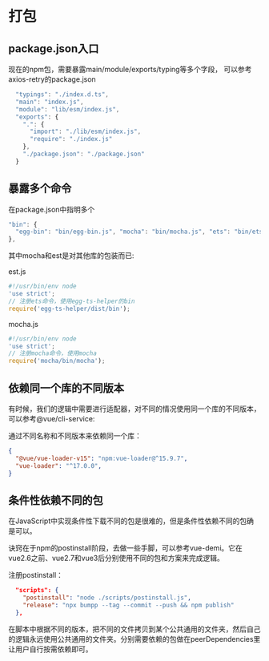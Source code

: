 # 打包

## package.json入口

现在的npm包，需要暴露main/module/exports/typing等多个字段，
可以参考axios-retry的package.json


``` js
  "typings": "./index.d.ts",
  "main": "index.js",
  "module": "lib/esm/index.js",
  "exports": {
    ".": {
      "import": "./lib/esm/index.js",
      "require": "./index.js"
    },
    "./package.json": "./package.json"
  }
```

## 暴露多个命令

在package.json中指明多个
``` js
"bin": {
  "egg-bin": "bin/egg-bin.js", "mocha": "bin/mocha.js", "ets": "bin/ets.js"
},
```
其中mocha和est是对其他库的包装而已:

est.js

``` js
#!/usr/bin/env node
'use strict';
// 注册ets命令，使用egg-ts-helper的bin 
require('egg-ts-helper/dist/bin');

```

mocha.js

``` js
#!/usr/bin/env node
'use strict';
// 注册mocha命令，使用mocha 
require('mocha/bin/mocha');
```



## 依赖同一个库的不同版本

有时候，我们的逻辑中需要进行适配器，对不同的情况使用同一个库的不同版本，可以参考@vue/cli-service:

通过不同名称和不同版本来依赖同一个库：

``` json
{
  "@vue/vue-loader-v15": "npm:vue-loader@^15.9.7",
  "vue-loader": "^17.0.0",
}
```


## 条件性依赖不同的包

在JavaScript中实现条件性下载不同的包是很难的，但是条件性依赖不同的包确是可以。

诀窍在于npm的postinstall阶段，去做一些手脚，可以参考vue-demi。它在vue2.6之前、vue2.7和vue3后分别使用不同的包和方案来完成逻辑。

注册postinstall：

``` json
  "scripts": {
    "postinstall": "node ./scripts/postinstall.js",
    "release": "npx bumpp --tag --commit --push && npm publish"
  },
```

在脚本中根据不同的版本，把不同的文件拷贝到某个公共通用的文件夹，然后自己的逻辑永远使用公共通用的文件夹。分别需要依赖的包做在peerDependencies里让用户自行按需依赖即可。
